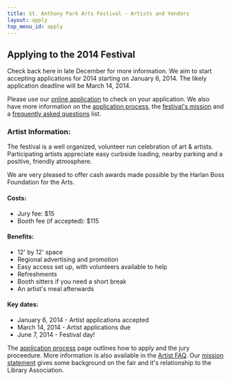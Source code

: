 ```yaml
---
title: St. Anthony Park Arts Festival - Artists and Vendors
layout: apply
top_menu_id: apply
---
```

## Applying to the 2014 Festival

Check back here in late December for more information. 
We aim to start accepting applications for 2014 
starting on January 6, 2014. The likely application deadline will be 
March 14, 2014.

Please use our [online application](/apply/apply.html) to check on your application. 
We also have more information on the [application process](/apply/jury.html), 
the [festival's mission](/apply/mission.html) and a
[frequently asked questions](/apply/faq.html) list.

### Artist Information:

The festival is a well organized, volunteer run celebration of art & artists. 
Participating artists appreciate easy curbside loading, 
nearby parking and a positive, friendly atmosphere. 

We are very pleased to offer cash awards 
made possible by the Harlan Boss Foundation for the Arts.

#### Costs:

- Jury fee: $15
- Booth fee (if accepted): $115

#### Benefits:

- 12' by 12' space
- Regional advertising and promotion
- Easy access set up, with volunteers available to help
- Refreshments
- Booth sitters if you need a short break
- An artist's meal afterwards

#### Key dates:

- January 6, 2014 - Artist applications accepted 
- March 14, 2014 - Artist applications due
- June 7, 2014 - Festival day!

The [application process](/apply/jury.html) page outlines how to apply and the jury proceedure.
More information is also available in the [Artist FAQ](/apply/faq.html).
Our [mission statement](/apply/mission.html) gives some background on the fair 
and it's relationship to the Library Association.

